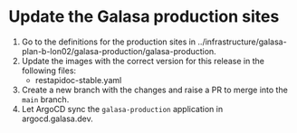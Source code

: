# Update the Galasa production sites

1. Go to the definitions for the production sites in ../infrastructure/galasa-plan-b-lon02/galasa-production/galasa-production.
2. Update the images with the correct version for this release in the following files:
   - restapidoc-stable.yaml
3. Create a new branch with the changes and raise a PR to merge into the `main` branch.
4. Let ArgoCD sync the `galasa-production` application in argocd.galasa.dev.
